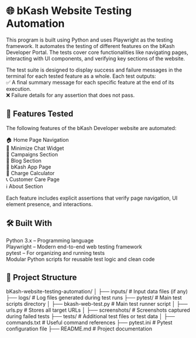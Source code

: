 # 🌐 bKash Website Testing Automation
This program is built using Python and uses Playwright as the testing framework. It automates the testing of different features on the bKash Developer Portal. The tests cover core functionalities like navigating pages, interacting with UI components, and verifying key sections of the website.

The test suite is designed to display success and failure messages in the terminal for each tested feature as a whole. Each test outputs:  
✅ A final summary message for each specific feature at the end of its execution.  
❌ Failure details for any assertion that does not pass.  

## 🚀 Features Tested
The following features of the bKash Developer website are automated:  

🏠 Home Page Navigation  
💬 Minimize Chat Widget  
📣 Campaigns Section  
📰 Blog Section  
📱 bKash App Page  
🧮 Charge Calculator  
📞 Customer Care Page  
ℹ️ About Section  

Each feature includes explicit assertions that verify page navigation, UI element presence, and interactions.  

## 🛠️ Built With
Python 3.x – Programming language  
Playwright – Modern end-to-end web testing framework  
pytest – For organizing and running tests  
Modular Python scripts for reusable test logic and clean code  

## 📂 Project Structure

bKash-website-testing-automation/
│
├── inputs/                  # Input data files (if any)
├── logs/                    # Log files generated during test runs
├── pytest/                  # Main test scripts directory
│   ├── bkash-web-test.py    # Main test runner script
│   ├── urls.py              # Stores all target URLs
│
├── screenshots/             # Screenshots captured during failed tests
├── tests/                   # Additional test files or test data
│
├── commands.txt             # Useful command references
├── pytest.ini               # Pytest configuration file
├── README.md                # Project documentation


